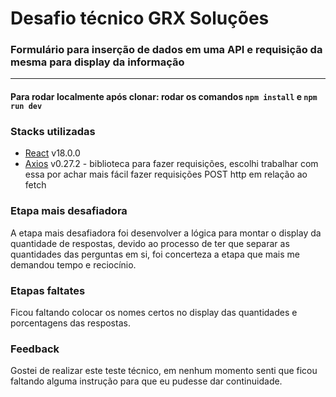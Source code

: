 # Desafio técnico GRX Soluções

### Formulário para inserção de dados em uma API e requisição da mesma para display da informação

---

#### Para rodar localmente após clonar: rodar os comandos `npm install` e `npm run dev`

### Stacks utilizadas

* [React](https://reactjs.org/) v18.0.0
* [Axios](https://www.npmjs.com/package/axios) v0.27.2 - biblioteca para fazer requisições, escolhi trabalhar com essa por achar mais fácil fazer requisições POST http em relação ao fetch

### Etapa mais desafiadora

A etapa mais desafiadora foi desenvolver a lógica para montar o display da quantidade de respostas, devido ao processo de ter que separar as quantidades das perguntas em si, foi concerteza a etapa que mais me demandou tempo e reciocínio.

### Etapas faltates

Ficou faltando colocar os nomes certos no display das quantidades e porcentagens das respostas.

### Feedback

Gostei de realizar este teste técnico, em nenhum momento senti que ficou faltando alguma instrução para que eu pudesse dar continuidade.